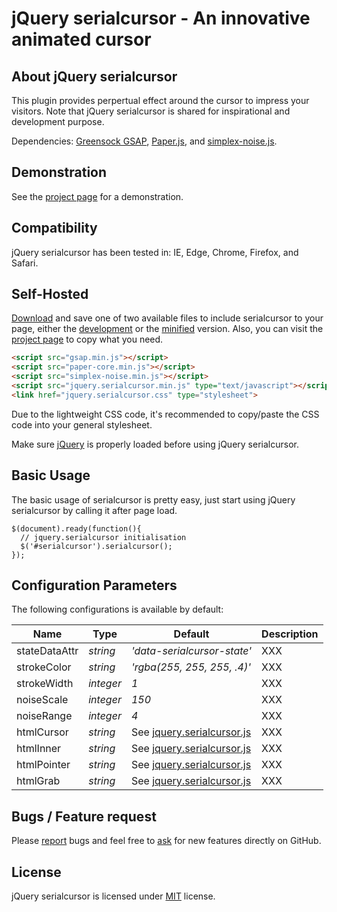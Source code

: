 # jQuery serialcursor - An innovative animated cursor

## About jQuery serialcursor
This plugin provides perpertual effect around the cursor to impress your visitors. Note that jQuery serialcursor is shared for inspirational and development purpose.

Dependencies: [Greensock GSAP](https://github.com/greensock/GSAP), [Paper.js](https://github.com/paperjs/paper.js/), and [simplex-noise.js](https://github.com/jwagner/simplex-noise.js).

## Demonstration
See the [project page](https://github.meunierkevin.com/jquery-serialcursor/) for a demonstration.


## Compatibility
jQuery serialcursor has been tested in: IE, Edge, Chrome, Firefox, and Safari.


## Self-Hosted
[Download](https://github.com/kevinmeunier/jquery-serialcursor/archive/master.zip) and save one of two available files to include serialcursor to your page, either the [development](https://github.com/kevinmeunier/jquery-serialcursor/blob/main/dist/jquery.serialcursor.js) or the [minified](https://github.com/kevinmeunier/jquery-serialcursor/blob/main/dist/jquery.serialcursor.min.js) version. Also, you can visit the [project page](https://github.meunierkevin.com/jquery-serialcursor/) to copy what you need.
```HTML
<script src="gsap.min.js"></script>
<script src="paper-core.min.js"></script>
<script src="simplex-noise.min.js"></script>
<script src="jquery.serialcursor.min.js" type="text/javascript"></script>
<link href="jquery.serialcursor.css" type="stylesheet">
```
Due to the lightweight CSS code, it's recommended to copy/paste the CSS code into your general stylesheet.

Make sure [jQuery](http://jquery.com) is properly loaded before using jQuery serialcursor. 


## Basic Usage
The basic usage of serialcursor is pretty easy, just start using jQuery serialcursor by calling it after page load.
```JS
$(document).ready(function(){
  // jquery.serialcursor initialisation
  $('#serialcursor').serialcursor();
});
```

  
## Configuration Parameters
The following configurations is available by default:

Name               | Type       | Default                                        | Description
------------------ | ---------- | ---------------------------------------------- | -----------
stateDataAttr      | *string*   | *'data-serialcursor-state'*                    | XXX
strokeColor        | *string*   | *'rgba(255, 255, 255, .4)'*                    | XXX
strokeWidth        | *integer*  | *1*                                            | XXX
noiseScale         | *integer*  | *150*                                          | XXX
noiseRange         | *integer*  | *4*                                            | XXX
htmlCursor         | *string*   | See [jquery.serialcursor.js](https://github.com/kevinmeunier/jquery-serialcursor/blob/main/dist/jquery.serialcookie.js) | XXX
htmlInner          | *string*   | See [jquery.serialcursor.js](https://github.com/kevinmeunier/jquery-serialcursor/blob/main/dist/jquery.serialcookie.js) | XXX
htmlPointer        | *string*   | See [jquery.serialcursor.js](https://github.com/kevinmeunier/jquery-serialcursor/blob/main/dist/jquery.serialcookie.js) | XXX
htmlGrab           | *string*   | See [jquery.serialcursor.js](https://github.com/kevinmeunier/jquery-serialcursor/blob/main/dist/jquery.serialcookie.js) | XXX


## Bugs / Feature request
Please [report](http://github.com/kevinmeunier/jquery-serialcursor/issues) bugs and feel free to [ask](http://github.com/kevinmeunier/jquery-serialcursor/issues) for new features directly on GitHub.


## License
jQuery serialcursor is licensed under [MIT](http://www.opensource.org/licenses/mit-license.php) license.
